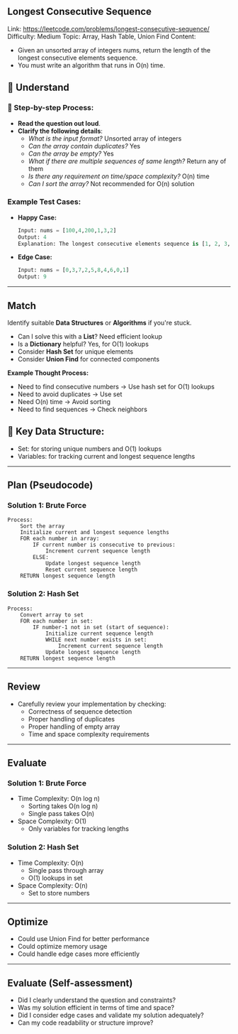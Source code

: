 ## Longest Consecutive Sequence
Link: https://leetcode.com/problems/longest-consecutive-sequence/
Difficulty: Medium
Topic: Array, Hash Table, Union Find
Content: 
- Given an unsorted array of integers nums, return the length of the longest consecutive elements sequence.
- You must write an algorithm that runs in O(n) time.

## 📖 Understand 

### 📌 Step-by-step Process:
- **Read the question out loud**.
- **Clarify the following details**:
  - *What is the input format?* Unsorted array of integers
  - *Can the array contain duplicates?* Yes
  - *Can the array be empty?* Yes
  - *What if there are multiple sequences of same length?* Return any of them
  - *Is there any requirement on time/space complexity?* O(n) time
  - *Can I sort the array?* Not recommended for O(n) solution

### Example Test Cases:
- **Happy Case:**
  ```python
  Input: nums = [100,4,200,1,3,2]
  Output: 4
  Explanation: The longest consecutive elements sequence is [1, 2, 3, 4]
  ```

- **Edge Case:**
  ```python
  Input: nums = [0,3,7,2,5,8,4,6,0,1]
  Output: 9
  ```

---

## Match
Identify suitable **Data Structures** or **Algorithms** if you're stuck.

- Can I solve this with a **List**? Need efficient lookup
- Is a **Dictionary** helpful? Yes, for O(1) lookups
- Consider **Hash Set** for unique elements
- Consider **Union Find** for connected components

**Example Thought Process:**
- Need to find consecutive numbers → Use hash set for O(1) lookups
- Need to avoid duplicates → Use set
- Need O(n) time → Avoid sorting
- Need to find sequences → Check neighbors

## 🔑 Key Data Structure:
- Set: for storing unique numbers and O(1) lookups
- Variables: for tracking current and longest sequence lengths

---

## Plan (Pseudocode)

### Solution 1: Brute Force
```pseudo
Process:
    Sort the array
    Initialize current and longest sequence lengths
    FOR each number in array:
        IF current number is consecutive to previous:
            Increment current sequence length
        ELSE:
            Update longest sequence length
            Reset current sequence length
    RETURN longest sequence length
```

### Solution 2: Hash Set
```pseudo
Process:
    Convert array to set
    FOR each number in set:
        IF number-1 not in set (start of sequence):
            Initialize current sequence length
            WHILE next number exists in set:
                Increment current sequence length
            Update longest sequence length
    RETURN longest sequence length
```

---

## Review
- Carefully review your implementation by checking:
  - Correctness of sequence detection
  - Proper handling of duplicates
  - Proper handling of empty array
  - Time and space complexity requirements

---

## Evaluate
### Solution 1: Brute Force
- Time Complexity: O(n log n)
  - Sorting takes O(n log n)
  - Single pass takes O(n)
- Space Complexity: O(1)
  - Only variables for tracking lengths

### Solution 2: Hash Set
- Time Complexity: O(n)
  - Single pass through array
  - O(1) lookups in set
- Space Complexity: O(n)
  - Set to store numbers

---

## Optimize
- Could use Union Find for better performance
- Could optimize memory usage
- Could handle edge cases more efficiently

---

## Evaluate (Self-assessment)
- Did I clearly understand the question and constraints?
- Was my solution efficient in terms of time and space?
- Did I consider edge cases and validate my solution adequately?
- Can my code readability or structure improve?
